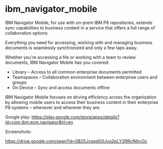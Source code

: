 # ibm_navigator_mobile

IBM Navigator Mobile, for use with on-prem IBM P8 repositories, extends sync capabilities to 
business content in a service that offers a full range of collaboration options. 

Everything you need for accessing, working with and managing business documents is seamlessly 
synchronized and only a few taps away. 

Whether you're accessing a file or working with a team to review documents, 
IBM Navigator Mobile has you covered:
* Library – Access to all common enterprise documents permitted
* Teamspaces – Collaboration environment between enterprise users and groups
* On Device – Sync and access documents offline 

IBM Navigator Mobile focuses on driving efficiency across the organization by allowing mobile 
users to access their business content in their enterprise P8 systems – whenever and wherever they are.

Google play:
https://play.google.com/store/apps/details?id=com.ibm.ecm.navigator&hl=en

Screenshots:

https://drive.google.com/open?id=0B25JcpedG0Jva2pLY2RRclNhcGc
